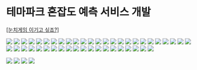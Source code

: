 # 테마파크 혼잡도 예측 서비스 개발

[[눈치게임 이기고 싶죠?]](https://themepark-prediction.cf/)

![](./img/%EB%88%88%EC%B9%98%EA%B2%8C%EC%9E%84%EC%9D%B4%EA%B8%B0%EA%B3%A0%EC%8B%B6%EC%A1%B0_%EC%B5%9C%EC%A2%85_221117-01.jpg)
![](./img/%EB%88%88%EC%B9%98%EA%B2%8C%EC%9E%84%EC%9D%B4%EA%B8%B0%EA%B3%A0%EC%8B%B6%EC%A1%B0_%EC%B5%9C%EC%A2%85_221117-02.jpg)
![](./img/%EB%88%88%EC%B9%98%EA%B2%8C%EC%9E%84%EC%9D%B4%EA%B8%B0%EA%B3%A0%EC%8B%B6%EC%A1%B0_%EC%B5%9C%EC%A2%85_221117-03.jpg)
![](./img/%EB%88%88%EC%B9%98%EA%B2%8C%EC%9E%84%EC%9D%B4%EA%B8%B0%EA%B3%A0%EC%8B%B6%EC%A1%B0_%EC%B5%9C%EC%A2%85_221117-04.jpg)
![](./img/%EB%88%88%EC%B9%98%EA%B2%8C%EC%9E%84%EC%9D%B4%EA%B8%B0%EA%B3%A0%EC%8B%B6%EC%A1%B0_%EC%B5%9C%EC%A2%85_221117-05.jpg)
![](./img/%EB%88%88%EC%B9%98%EA%B2%8C%EC%9E%84%EC%9D%B4%EA%B8%B0%EA%B3%A0%EC%8B%B6%EC%A1%B0_%EC%B5%9C%EC%A2%85_221117-06.jpg)
![](./img/%EB%88%88%EC%B9%98%EA%B2%8C%EC%9E%84%EC%9D%B4%EA%B8%B0%EA%B3%A0%EC%8B%B6%EC%A1%B0_%EC%B5%9C%EC%A2%85_221117-07.jpg)
![](./img/%EB%88%88%EC%B9%98%EA%B2%8C%EC%9E%84%EC%9D%B4%EA%B8%B0%EA%B3%A0%EC%8B%B6%EC%A1%B0_%EC%B5%9C%EC%A2%85_221117-08.jpg)
![](./img/%EB%88%88%EC%B9%98%EA%B2%8C%EC%9E%84%EC%9D%B4%EA%B8%B0%EA%B3%A0%EC%8B%B6%EC%A1%B0_%EC%B5%9C%EC%A2%85_221117-09.jpg)
![](./img/%EB%88%88%EC%B9%98%EA%B2%8C%EC%9E%84%EC%9D%B4%EA%B8%B0%EA%B3%A0%EC%8B%B6%EC%A1%B0_%EC%B5%9C%EC%A2%85_221117-10.jpg)
![](./img/%EB%88%88%EC%B9%98%EA%B2%8C%EC%9E%84%EC%9D%B4%EA%B8%B0%EA%B3%A0%EC%8B%B6%EC%A1%B0_%EC%B5%9C%EC%A2%85_221117-11.jpg)
![](./img/%EB%88%88%EC%B9%98%EA%B2%8C%EC%9E%84%EC%9D%B4%EA%B8%B0%EA%B3%A0%EC%8B%B6%EC%A1%B0_%EC%B5%9C%EC%A2%85_221117-12.jpg)
![](./img/%EB%88%88%EC%B9%98%EA%B2%8C%EC%9E%84%EC%9D%B4%EA%B8%B0%EA%B3%A0%EC%8B%B6%EC%A1%B0_%EC%B5%9C%EC%A2%85_221117-13.jpg)
![](./img/%EB%88%88%EC%B9%98%EA%B2%8C%EC%9E%84%EC%9D%B4%EA%B8%B0%EA%B3%A0%EC%8B%B6%EC%A1%B0_%EC%B5%9C%EC%A2%85_221117-14.jpg)
![](./img/%EB%88%88%EC%B9%98%EA%B2%8C%EC%9E%84%EC%9D%B4%EA%B8%B0%EA%B3%A0%EC%8B%B6%EC%A1%B0_%EC%B5%9C%EC%A2%85_221117-15.jpg)
![](./img/%EB%88%88%EC%B9%98%EA%B2%8C%EC%9E%84%EC%9D%B4%EA%B8%B0%EA%B3%A0%EC%8B%B6%EC%A1%B0_%EC%B5%9C%EC%A2%85_221117-16.jpg)
![](./img/%EB%88%88%EC%B9%98%EA%B2%8C%EC%9E%84%EC%9D%B4%EA%B8%B0%EA%B3%A0%EC%8B%B6%EC%A1%B0_%EC%B5%9C%EC%A2%85_221117-17.jpg)
![](./img/%EB%88%88%EC%B9%98%EA%B2%8C%EC%9E%84%EC%9D%B4%EA%B8%B0%EA%B3%A0%EC%8B%B6%EC%A1%B0_%EC%B5%9C%EC%A2%85_221117-18.jpg)
![](./img/%EB%88%88%EC%B9%98%EA%B2%8C%EC%9E%84%EC%9D%B4%EA%B8%B0%EA%B3%A0%EC%8B%B6%EC%A1%B0_%EC%B5%9C%EC%A2%85_221117-19.jpg)
![](./img/%EB%88%88%EC%B9%98%EA%B2%8C%EC%9E%84%EC%9D%B4%EA%B8%B0%EA%B3%A0%EC%8B%B6%EC%A1%B0_%EC%B5%9C%EC%A2%85_221117-20.jpg)
![](./img/%EB%88%88%EC%B9%98%EA%B2%8C%EC%9E%84%EC%9D%B4%EA%B8%B0%EA%B3%A0%EC%8B%B6%EC%A1%B0_%EC%B5%9C%EC%A2%85_221117-21.jpg)
![](./img/%EB%88%88%EC%B9%98%EA%B2%8C%EC%9E%84%EC%9D%B4%EA%B8%B0%EA%B3%A0%EC%8B%B6%EC%A1%B0_%EC%B5%9C%EC%A2%85_221117-22.jpg)
![](./img/%EB%88%88%EC%B9%98%EA%B2%8C%EC%9E%84%EC%9D%B4%EA%B8%B0%EA%B3%A0%EC%8B%B6%EC%A1%B0_%EC%B5%9C%EC%A2%85_221117-23.jpg)
![](./img/%EB%88%88%EC%B9%98%EA%B2%8C%EC%9E%84%EC%9D%B4%EA%B8%B0%EA%B3%A0%EC%8B%B6%EC%A1%B0_%EC%B5%9C%EC%A2%85_221117-24.jpg)
![](./img/%EB%88%88%EC%B9%98%EA%B2%8C%EC%9E%84%EC%9D%B4%EA%B8%B0%EA%B3%A0%EC%8B%B6%EC%A1%B0_%EC%B5%9C%EC%A2%85_221117-25.jpg)
![](./img/%EB%88%88%EC%B9%98%EA%B2%8C%EC%9E%84%EC%9D%B4%EA%B8%B0%EA%B3%A0%EC%8B%B6%EC%A1%B0_%EC%B5%9C%EC%A2%85_221117-26.jpg)
![](./img/%EB%88%88%EC%B9%98%EA%B2%8C%EC%9E%84%EC%9D%B4%EA%B8%B0%EA%B3%A0%EC%8B%B6%EC%A1%B0_%EC%B5%9C%EC%A2%85_221117-27.jpg)
![](./img/%EB%88%88%EC%B9%98%EA%B2%8C%EC%9E%84%EC%9D%B4%EA%B8%B0%EA%B3%A0%EC%8B%B6%EC%A1%B0_%EC%B5%9C%EC%A2%85_221117-28.jpg)
![](./img/%EB%88%88%EC%B9%98%EA%B2%8C%EC%9E%84%EC%9D%B4%EA%B8%B0%EA%B3%A0%EC%8B%B6%EC%A1%B0_%EC%B5%9C%EC%A2%85_221117-29.jpg)
![](./img/%EB%88%88%EC%B9%98%EA%B2%8C%EC%9E%84%EC%9D%B4%EA%B8%B0%EA%B3%A0%EC%8B%B6%EC%A1%B0_%EC%B5%9C%EC%A2%85_221117-30.jpg)
![](./img/%EB%88%88%EC%B9%98%EA%B2%8C%EC%9E%84%EC%9D%B4%EA%B8%B0%EA%B3%A0%EC%8B%B6%EC%A1%B0_%EC%B5%9C%EC%A2%85_221117-31.jpg)
![](./img/%EB%88%88%EC%B9%98%EA%B2%8C%EC%9E%84%EC%9D%B4%EA%B8%B0%EA%B3%A0%EC%8B%B6%EC%A1%B0_%EC%B5%9C%EC%A2%85_221117-32.jpg)
![](./img/%EB%88%88%EC%B9%98%EA%B2%8C%EC%9E%84%EC%9D%B4%EA%B8%B0%EA%B3%A0%EC%8B%B6%EC%A1%B0_%EC%B5%9C%EC%A2%85_221117-33.jpg)
![](./img/%EB%88%88%EC%B9%98%EA%B2%8C%EC%9E%84%EC%9D%B4%EA%B8%B0%EA%B3%A0%EC%8B%B6%EC%A1%B0_%EC%B5%9C%EC%A2%85_221117-34.jpg)
![](./img/%EB%88%88%EC%B9%98%EA%B2%8C%EC%9E%84%EC%9D%B4%EA%B8%B0%EA%B3%A0%EC%8B%B6%EC%A1%B0_%EC%B5%9C%EC%A2%85_221117-35.jpg)
![](./img/%EB%88%88%EC%B9%98%EA%B2%8C%EC%9E%84%EC%9D%B4%EA%B8%B0%EA%B3%A0%EC%8B%B6%EC%A1%B0_%EC%B5%9C%EC%A2%85_221117-36.jpg)
![](./img/%EB%88%88%EC%B9%98%EA%B2%8C%EC%9E%84%EC%9D%B4%EA%B8%B0%EA%B3%A0%EC%8B%B6%EC%A1%B0_%EC%B5%9C%EC%A2%85_221117-37.jpg)
![](./img/%EB%88%88%EC%B9%98%EA%B2%8C%EC%9E%84%EC%9D%B4%EA%B8%B0%EA%B3%A0%EC%8B%B6%EC%A1%B0_%EC%B5%9C%EC%A2%85_221117-38.jpg)
![](./img/%EB%88%88%EC%B9%98%EA%B2%8C%EC%9E%84%EC%9D%B4%EA%B8%B0%EA%B3%A0%EC%8B%B6%EC%A1%B0_%EC%B5%9C%EC%A2%85_221117-39.jpg)
![](./img/%EB%88%88%EC%B9%98%EA%B2%8C%EC%9E%84%EC%9D%B4%EA%B8%B0%EA%B3%A0%EC%8B%B6%EC%A1%B0_%EC%B5%9C%EC%A2%85_221117-40.jpg)
![](./img/%EB%88%88%EC%B9%98%EA%B2%8C%EC%9E%84%EC%9D%B4%EA%B8%B0%EA%B3%A0%EC%8B%B6%EC%A1%B0_%EC%B5%9C%EC%A2%85_221117-41.jpg)
![](./img/%EB%88%88%EC%B9%98%EA%B2%8C%EC%9E%84%EC%9D%B4%EA%B8%B0%EA%B3%A0%EC%8B%B6%EC%A1%B0_%EC%B5%9C%EC%A2%85_221117-42.jpg)
![](./img/%EB%88%88%EC%B9%98%EA%B2%8C%EC%9E%84%EC%9D%B4%EA%B8%B0%EA%B3%A0%EC%8B%B6%EC%A1%B0_%EC%B5%9C%EC%A2%85_221117-43.jpg)
![](./img/%EB%88%88%EC%B9%98%EA%B2%8C%EC%9E%84%EC%9D%B4%EA%B8%B0%EA%B3%A0%EC%8B%B6%EC%A1%B0_%EC%B5%9C%EC%A2%85_221117-44.jpg)
![](./img/%EB%88%88%EC%B9%98%EA%B2%8C%EC%9E%84%EC%9D%B4%EA%B8%B0%EA%B3%A0%EC%8B%B6%EC%A1%B0_%EC%B5%9C%EC%A2%85_221117-45.jpg)

![](./img/%EB%88%88%EC%B9%98%EA%B2%8C%EC%9E%84%EC%9D%B4%EA%B8%B0%EA%B3%A0%EC%8B%B6%EC%A1%B0_%EC%B5%9C%EC%A2%85_221117-47.jpg)
![](./img/%EB%88%88%EC%B9%98%EA%B2%8C%EC%9E%84%EC%9D%B4%EA%B8%B0%EA%B3%A0%EC%8B%B6%EC%A1%B0_%EC%B5%9C%EC%A2%85_221117-48.jpg)
![](./img/%EB%88%88%EC%B9%98%EA%B2%8C%EC%9E%84%EC%9D%B4%EA%B8%B0%EA%B3%A0%EC%8B%B6%EC%A1%B0_%EC%B5%9C%EC%A2%85_221117-49.jpg)
![](./img/%EB%88%88%EC%B9%98%EA%B2%8C%EC%9E%84%EC%9D%B4%EA%B8%B0%EA%B3%A0%EC%8B%B6%EC%A1%B0_%EC%B5%9C%EC%A2%85_221117-50.jpg)

